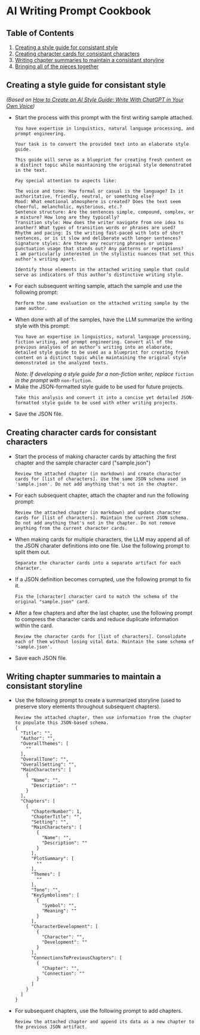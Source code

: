 # AI Writing Prompt Cookbook
## Table of Contents
1. [Creating a style guide for consistant style](#creating-a-style-guide-for-consistant-style)
2. [Creating character cards for consistant characters](#creating-character-cards-for-consistant-characters)
3. [Writing chapter summaries to maintain a consistant storyline](#writing-chapter-summaries-to-maintain-a-consistant-storyline)
4. [Bringing all of the pieces together](#bringing-all-of-the-pieces-together)

## Creating a style guide for consistant style
_(Based on [How to Create an AI Style Guide: Write With ChatGPT in Your Own Voice](https://fortelabs.com/blog/how-to-create-an-ai-style-guide-write-with-chatgpt-in-your-own-voice/))_
- Start the process with this prompt with the first writing sample attached.
    ```
    You have expertise in linguistics, natural language processing, and prompt engineering.
    
    Your task is to convert the provided text into an elaborate style guide. 
    
    This guide will serve as a blueprint for creating fresh content on a distinct topic while maintaining the original style demonstrated in the text.
    
    Pay special attention to aspects like:
    
    The voice and tone: How formal or casual is the language? Is it authoritative, friendly, neutral, or something else?
    Mood: What emotional atmosphere is created? Does the text seem cheerful, melancholic, mysterious, etc.?
    Sentence structure: Are the sentences simple, compound, complex, or a mixture? How long are they typically?
    Transition style: How does the writer navigate from one idea to another? What types of transition words or phrases are used?
    Rhythm and pacing: Is the writing fast-paced with lots of short sentences, or is it slow and deliberate with longer sentences?
    Signature styles: Are there any recurring phrases or unique punctuation usage that stands out? Any patterns or repetitions?
    I am particularly interested in the stylistic nuances that set this author’s writing apart. 
    
    Identify those elements in the attached writing sample that could serve as indicators of this author’s distinctive writing style.
    ```
- For each subsequent writing sample, attach the sample and use the following prompt:
    ```
    Perform the same evaluation on the attached writing sample by the same author.
    ```
- When done with all of the samples, have the LLM summarize the writing style with this prompt:
    ```
    You have an expertise in linguistics, natural language processing, fiction writing, and prompt engineering. Convert all of the previous analyses of an author’s writing into an elaborate, detailed style guide to be used as a blueprint for creating fresh content on a distinct topic while maintaining the original style demonstrated in the analyzed texts.
    ```
  _Note: If developing a style guide for a non-fiction writer, replace_ ```fiction``` _in the prompt with_ ```non-fiction```. 
- Make the JSON-formatted style guide to be used for future projects.
    ```
    Take this analysis and convert it into a concise yet detailed JSON-formatted style guide to be used with other writing projects.
    ```
- Save the JSON file.

## Creating character cards for consistant characters
- Start the process of making character cards by attaching the first chapter and the sample character card ("sample.json")
    ```
    Review the attached chapter (in markdown) and create character cards for [list of characters]. Use the same JSON schema used in 'sample.json'. Do not add anything that's not in the chapter.
    ```
- For each subsequent chapter, attach the chapter and run the following prompt:
    ```
    Review the attached chapter (in markdown) and update character cards for [list of characters]. Maintain the current JSON schema. Do not add anything that's not in the chapter. Do not remove anything from the current character cards.
    ```
- When making cards for multiple characters, the LLM may append all of the JSON charater definitions into one file. Use the following prompt to split them out.
    ```
    Separate the character cards into a separate artifact for each character.
    ```
- If a JSON definition becomes corrupted, use the following prompt to fix it.
    ```
    Fix the [character] character card to match the schema of the original "sample.json" card.
    ```
- After a few chapters and after the last chapter, use the following prompt to compress the character cards and reduce duplicate information within the card.
    ```
    Review the character cards for [list of characters]. Consolidate each of them without losing vital data. Maintain the same schema of 'sample.json'.
    ```
- Save each JSON file.

## Writing chapter summaries to maintain a consistant storyline
- Use the following prompt to create a summarized storyline (used to preserve story elements throughout subsequent chapters).
    ```
    Review the attached chapter, then use information from the chapter to populate this JSON-based schema.
    {
      "Title": "",
      "Author": "",
      "OverallThemes": [
        ""
      ],
      "OverallTone": "",
      "OverallSetting": "",
      "MainCharacters": [
        {
          "Name": "",
          "Description": ""
        }
      ],
      "Chapters": [
        {
          "ChapterNumber": 1,
          "ChapterTitle": "",
          "Setting": "",
          "MainCharacters": [
            {
              "Name": "",
              "Description": ""
            }
          ],
          "PlotSummary": [
            ""
          ],
          "Themes": [
            ""
          ],
          "Tone": "",
          "KeySymbolisms": [
            {
              "Symbol": "",
              "Meaning": ""
            }
          ],
          "CharacterDevelopment": [
            {
              "Character": "",
              "Development": ""
            }
          ],
          "ConnectionsToPreviousChapters": [
            {
              "Chapter": "",
              "Connection": ""
            }
          ]
        }
      ]
    }
    ```
- For subsequent chapters, use the following prompt to add chapters.
    ```
    Review the attached chapter and append its data as a new chapter to the previous JSON artifact.
    ```
